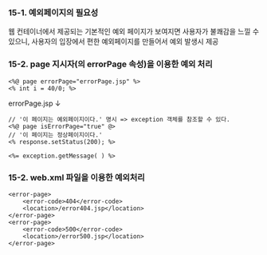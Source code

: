 ### 15-1. 예외페이지의 필요성
웹 컨테이너에서 제공되는 기본적인 예외 페이지가 보여지면 사용자가 불쾌감을 느낄 수 있으니, 사용자의 입장에서 편한 예외페이지를 만들어서 예외 발생시 제공 

### 15-2. page 지시자(의 errorPage 속성)을 이용한 예외 처리

    <%@ page errorPage="errorPage.jsp" %>
    <% int i = 40/0; %>

errorPage.jsp  ↓

    // '이 페이지는 예외페이지이다.' 명시 => exception 객체를 참조할 수 있다.
    <%@ page isErrorPage="true" @> 
    // '이 페이지는 정상페이지이다.'
    <% response.setStatus(200); %>
    
    <%= exception.getMessage( ) %>

### 15-2. web.xml 파일을 이용한 예외처리

    <error-page>
    	<error-code>404</error-code>
    	<location>/error404.jsp</location>
    </error-page>
    <error-page>
    	<error-code>500</error-code>
    	<location>/error500.jsp</location>
    </error-page>

<!--stackedit_data:
eyJoaXN0b3J5IjpbLTEzNDE1NDk5MjksLTE2MTQ5NzE0NjMsLT
gxNjc4NjY2OF19
-->